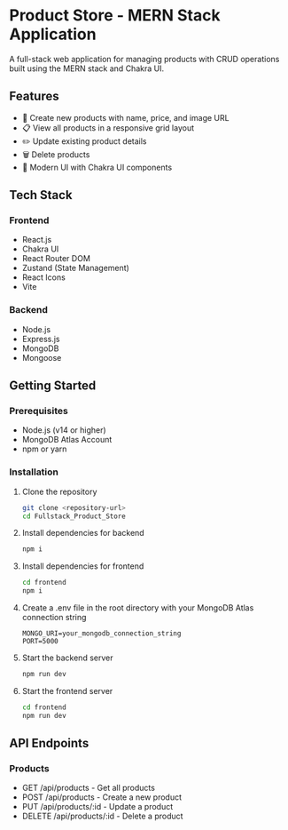 # Product Store - MERN Stack Application

A full-stack web application for managing products with CRUD operations built using the MERN stack and Chakra UI.

## Features

- 📝 Create new products with name, price, and image URL
- 📋 View all products in a responsive grid layout
- ✏️ Update existing product details
- 🗑️ Delete products
- 🎨 Modern UI with Chakra UI components

## Tech Stack

### Frontend
- React.js
- Chakra UI
- React Router DOM
- Zustand (State Management)
- React Icons
- Vite

### Backend
- Node.js
- Express.js
- MongoDB
- Mongoose

## Getting Started

### Prerequisites
- Node.js (v14 or higher)
- MongoDB Atlas Account
- npm or yarn

### Installation

1. Clone the repository
    ```bash
    git clone <repository-url>
    cd Fullstack_Product_Store
    ```

2. Install dependencies for backend
    ```bash
    npm i
    ```

3. Install dependencies for frontend
    ```bash
    cd frontend
    npm i
    ```

4. Create a .env file in the root directory with your MongoDB Atlas connection string
    ```
    MONGO_URI=your_mongodb_connection_string
    PORT=5000
    ```

5. Start the backend server
    ```bash
    npm run dev
    ```

6. Start the frontend server
    ```bash
    cd frontend
    npm run dev
    ```

## API Endpoints

### Products
- GET /api/products - Get all products
- POST /api/products - Create a new product
- PUT /api/products/:id - Update a product
- DELETE /api/products/:id - Delete a product
